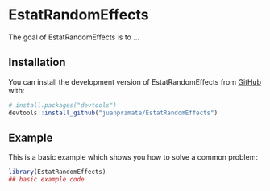 
# EstatRandomEffects

<!-- badges: start -->
<!-- badges: end -->

The goal of EstatRandomEffects is to ...

## Installation

You can install the development version of EstatRandomEffects from [GitHub](https://github.com/) with:

``` r
# install.packages("devtools")
devtools::install_github("juanprimate/EstatRandomEffects")
```

## Example

This is a basic example which shows you how to solve a common problem:

``` r
library(EstatRandomEffects)
## basic example code
```

